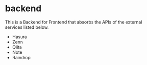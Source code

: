 # backend

This is a Backend for Frontend that absorbs the APIs of the external services listed below.

- Hasura
- Zenn
- Qiita
- Note
- Raindrop

